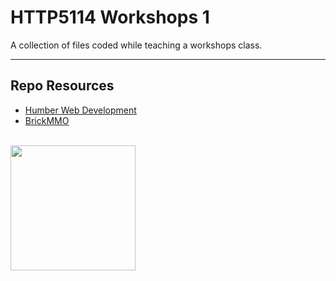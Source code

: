 # HTTP5114 Workshops 1

A collection of files coded while teaching a workshops class.

***

## Repo Resources

* [Humber Web Development](https://mediaarts.humber.ca/programs/web-development.html)
* [BrickMMO](https://brickmmo.com/)

<br>
<a href="https://codeadam.ca">
<img src="https://cdn.codeadam.ca/images@1.0.0/codeadam-logo-coloured-horizontal.png" width="200">
</a>
